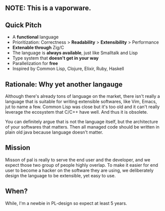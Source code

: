 ## NOTE: This is a vaporware.

## Quick Pitch
- A **functional** language
- Prioritization: Correctness > **Readability** > **Extensibility** > Performance
- **Extenable through** Zig/C
- The language is **always available**, just like Smalltalk and Lisp
- Type system that **doesn't get in your way**
- Parallelization for **free**
- Inspired by Common Lisp, Clojure, Elixir, Ruby, Haskell

## Rationale: Why yet another langauge

Although there's already tons of language on the market, there isn't really a language that is suitable for writing extensible softwares, like Vim, Emacs, jut to name a few. Common Lisp was close but it's too old and it can't really leverage the ecosystem that C/C++ have well. And thus it is obsolete.

You can definitely argue that is not the language itself, but the architecture of your softwares that matters. Then all managed code should be written in plain old java because language doesn't matter.

## Mission

Misson of pal is really to serve the end user and the developer, and we expect those two group of people highly overlap. To make it easier for end user to become a hacker on the software they are using, we deliberately design the language to be extensible, yet easy to use.

## When?

While, I'm a newbie in PL-design so expect at least 5 years.
